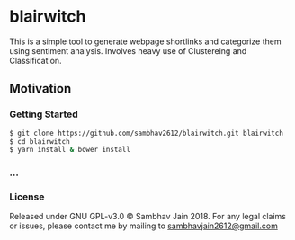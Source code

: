 # blairwitch

This is a simple tool to generate webpage shortlinks and categorize them using sentiment analysis. Involves heavy use of Clustereing and Classification.

## Motivation

### Getting Started

```bash
$ git clone https://github.com/sambhav2612/blairwitch.git blairwitch
$ cd blairwitch
$ yarn install & bower install
```

### ...

### License

Released under GNU GPL-v3.0 © Sambhav Jain 2018. For any legal claims or issues, please contact me by mailing to sambhavjain2612@gmail.com